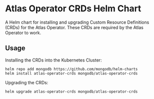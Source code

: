 # Atlas Operator CRDs Helm Chart

A Helm chart for installing and upgrading Custom Resource Definitions (CRDs) for the Atlas Operator. These CRDs are 
required by the Atlas Operator to work. 

## Usage

Installing the CRDs into the Kubernetes Cluster:

```
helm repo add mongodb https://github.com/mongodb/helm-charts
helm install atlas-operator-crds mongodb/atlas-operator-crds
```

Upgrading the CRDs:

```
helm upgrade atlas-operator-crds mongodb/atlas-operator-crds
```
